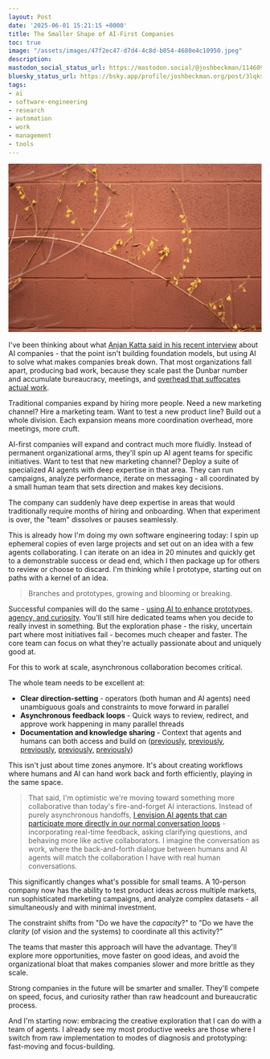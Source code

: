```yaml
---
layout: Post
date: '2025-06-01 15:21:15 +0000'
title: The Smaller Shape of AI-First Companies
toc: true
image: "/assets/images/47f2ec47-d7d4-4c8d-b054-4680e4c10950.jpeg"
description:
mastodon_social_status_url: https://mastodon.social/@joshbeckman/114609315826774471
bluesky_status_url: https://bsky.app/profile/joshbeckman.org/post/3lqksexuxjj2e
tags:
- ai
- software-engineering
- research
- automation
- work
- management
- tools
---
```



![branches](/assets/images/47f2ec47-d7d4-4c8d-b054-4680e4c10950.jpeg)

I've been thinking about what [Anjan Katta said in his recent interview](https://www.joshbeckman.org/notes/889671175) about AI companies - that the point isn't building foundation models, but using AI to solve what makes companies break down. That most organizations fall apart, producing bad work, because they scale past the Dunbar number and accumulate bureaucracy, meetings, and [overhead that suffocates actual work](https://www.joshbeckman.org/blog/hard-numbers-calculator).

Traditional companies expand by hiring more people. Need a new marketing channel? Hire a marketing team. Want to test a new product line? Build out a whole division. Each expansion means more coordination overhead, more meetings, more cruft.

AI-first companies will expand and contract much more fluidly. Instead of permanent organizational arms, they'll spin up AI agent teams for specific initiatives. Want to test that new marketing channel? Deploy a suite of specialized AI agents with deep expertise in that area. They can run campaigns, analyze performance, iterate on messaging - all coordinated by a small human team that sets direction and makes key decisions.

The company can suddenly have deep expertise in areas that would traditionally require months of hiring and onboarding. When that experiment is over, the "team" dissolves or pauses seamlessly.

This is already how I'm doing my own software engineering today: I spin up ephemeral copies of even large projects and set out on an idea with a few agents collaborating. I can iterate on an idea in 20 minutes and quickly get to a demonstrable success or dead end, which I then package up for others to review or choose to discard. I'm thinking while I prototype, starting out on paths with a kernel of an idea.

> Branches and prototypes, growing and blooming or breaking.

Successful companies will do the same - [using AI to enhance prototypes, agency, and curiosity](https://www.joshbeckman.org/notes/846060336). You'll still hire dedicated teams when you decide to really invest in something. But the exploration phase - the risky, uncertain part where most initiatives fail - becomes much cheaper and faster. The core team can focus on what they're actually passionate about and uniquely good at.

For this to work at scale, asynchronous collaboration becomes critical.

The whole team needs to be excellent at:
- **Clear direction-setting** - operators (both human and AI agents) need unambiguous goals and constraints to move forward in parallel
- **Asynchronous feedback loops** - Quick ways to review, redirect, and approve work happening in many parallel threads
- **Documentation and knowledge sharing** - Context that agents and humans can both access and build on ([previously](https://www.joshbeckman.org/notes/655028693), [previously](https://www.joshbeckman.org/notes/478841261), [previously](https://www.joshbeckman.org/notes/475711741), [previously](https://www.joshbeckman.org/notes/724851287), [previously](https://www.joshbeckman.org/notes/680159531))

This isn't just about time zones anymore. It's about creating workflows where humans and AI can hand work back and forth efficiently, playing in the same space.

> That said, I'm optimistic we're moving toward something more collaborative than today's fire-and-forget AI interactions. Instead of purely asynchronous handoffs, [I envision AI agents that can participate more directly in our normal conversation loops](https://www.joshbeckman.org/notes/01jvz9k8wtx41f439njg9h7a2h) - incorporating real-time feedback, asking clarifying questions, and behaving more like active collaborators. I imagine the conversation as work, where the back-and-forth dialogue between humans and AI agents will match the collaboration I have with real human conversations.

This significantly changes what's possible for small teams. A 10-person company now has the ability to test product ideas across multiple markets, run sophisticated marketing campaigns, and analyze complex datasets - all simultaneously and with minimal investment.

The constraint shifts from "Do we have the _capacity_?" to "Do we have the _clarity_ (of vision and the systems) to coordinate all this activity?"

The teams that master this approach will have the advantage. They'll explore more opportunities, move faster on good ideas, and avoid the organizational bloat that makes companies slower and more brittle as they scale.

Strong companies in the future will be smarter and smaller. They'll compete on speed, focus, and curiosity rather than raw headcount and bureaucratic process.

And I'm starting now: embracing the creative exploration that I can do with a team of agents. I already see my most productive weeks are those where I switch from raw implementation to modes of diagnosis and prototyping: fast-moving and focus-building.
